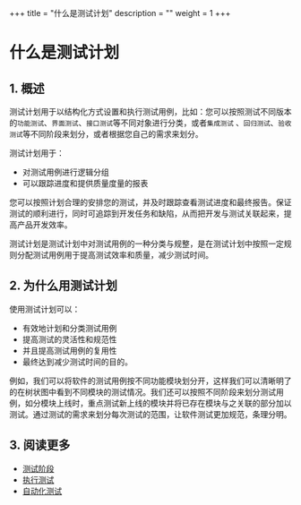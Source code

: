 +++
title = "什么是测试计划"
description = ""
weight = 1
+++

# 什么是测试计划

## 1. 概述

测试计划用于以结构化方式设置和执行测试用例，比如：您可以按照测试不同版本的`功能测试`、`界面测试`、`接口测试`等不同对象进行分类，或者`集成测试` 、`回归测试`、`验收测试`等不同阶段来划分，或者根据您自己的需求来划分。

测试计划用于：

- 对测试用例进行逻辑分组
- 可以跟踪进度和提供质量度量的报表

您可以按照计划合理的安排您的测试，并及时跟踪查看测试进度和最终报告。保证测试的顺利进行，同时可追踪到开发任务和缺陷，从而把开发与测试关联起来，提高产品开发效率。

测试计划是测试计划中对测试用例的一种分类与规整，是在测试计划中按照一定规则分配测试用例用于提高测试效率和质量，减少测试时间。

## 2. 为什么用测试计划

使用测试计划可以：

- 有效地计划和分类测试用例
- 提高测试的灵活性和规范性
- 并且提高测试用例的复用性
- 最终达到减少测试时间的目的。

例如，我们可以将软件的测试用例按不同功能模块划分开，这样我们可以清晰明了的在树状图中看到不同模块的测试情况。我们还可以按照不同阶段来划分测试用例，如分模块上线时，重点测试新上线的模块并将已存在模块与之关联的部分加以测试。通过测试的需求来划分每次测试的范围，让软件测试更加规范，条理分明。

## 3. 阅读更多

- [测试阶段](../test_stage)
- [执行测试](../../execution/whatis)
- [自动化测试](../../automation)